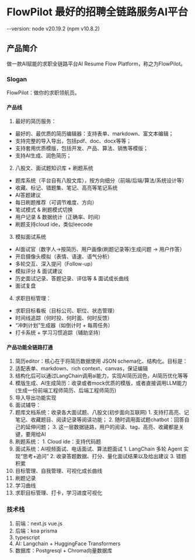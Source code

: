 # FlowPilot 最好的招聘全链路服务AI平台

--version: node v20.19.2 (npm v10.8.2)

## 产品简介
做一款AI赋能的求职全链路平台AI Resume Flow Platform，称之为FlowPilot。

### Slogan
FlowPilot：做你的求职领航员。

#### 产品线
1. 最好的简历服务：
  - 最好的、最优质的简历编辑器：支持表单、markdown、富文本编辑；
  - 支持完整的导入导出，包括pdf、doc、docx等等；
  - 支持套用优质模版，包括开发、产品、算法、销售等模版；
  - 支持AI生成、润色简历；
2. 八股文、面试题知识库 + 刷题系统
  - 题库系统（平台自有八股文库），按方向细分（前端/后端/算法/系统设计等）
  - 收藏、标记、错题集、笔记、高亮等笔记系统
  - AI答题建议
  - 每日刷题推荐（可调节难度、方向）
  - 笔试模式 & 刷题模式切换
  - 用户记录 & 数据统计（正确率、时间）
  - 刷题支持cloud ide，类似leecode
3. 模拟面试系统
  - AI面试官（数字人->按简历、用户画像(刷题记录等)生成问题 → 用户作答）
  - 开启摄像头模拟（表情、语速、语气分析）
  - 多轮交互、深入提问（Follow-up）
  - 模拟评分 & 面试建议
  - 历史面试记录、答题记录、评估等 & 面试成长曲线
  - 面试复盘
4. 求职目标管理：
  - 求职目标看板（目标公司、职位、状态管理）
  - 时间线追踪（何时投、何时面、何时反馈）
  - “冲刺计划”生成器（如倒计时 + 每周任务）
  - 打卡系统 + 学习习惯追踪（辅助坚持）

#### 产品功能全链路打通
1. 简历editor：核心在于将简历数据使用 JSON schema化、结构化。目标是：
  1. 适配表单、markdown、rich context、canvas，保证编辑
  2. 结构化后可以通过LangChain调用ai能力，实现AI简历润色，AI简历优化等等
  3. 模版生成、AI生成简历：收录或者mock优质的模版，或者直接调用LLM能力(生成一份前端工程师简历、后端工程师简历)
  4. 导入导出功能实现
2. 面试辅导：
  1. 题库文档系统：收录各大面试题、八股文(初步面向互联网)
    1. 支持打高亮、记笔记、收藏题目、阅读记录等阅读功能；
    2. 随时调用面试题chatbot：回答自己的延伸问题；
    3. 这一层数据链路，用户的阅读、tag、高亮、收藏都是关键，要用给AI
  2. 刷题系统：
    1. Cloud ide：支持代码题
  3. 面试系统：AI视频面试、电话面试、算法题面试
    1. LangChain 多轮 Agent 实现“思考+追问”
    2. 收录答题数据、打分、量化面试结果以及给出建议
    3. 错题积累
3. 目标管理、自我管理、可视化成长曲线
  1. 刷题记录
  2. 学习曲线
  3. 求职目标管理、打卡，学习进度可视化

  
### 技术栈

1. 前端：next.js vue.js
2. 后端：koa prisma
3. typescript
4. AI: Langchain + HuggingFace Transformers
5. 数据库：Postgresql + Chroma向量数据库

